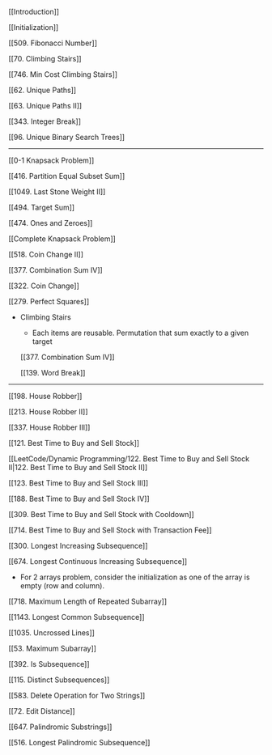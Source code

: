 [[Introduction]]

[[Initialization]]

  

[[509. Fibonacci Number]]

[[70. Climbing Stairs]]

[[746. Min Cost Climbing Stairs]]

  

[[62. Unique Paths]]

[[63. Unique Paths II]]

  

[[343. Integer Break]]

  

[[96. Unique Binary Search Trees]]

  

---

[[0-1 Knapsack Problem]]

[[416. Partition Equal Subset Sum]]

[[1049. Last Stone Weight II]]

  

[[494. Target Sum]]

[[474. Ones and Zeroes]]

  

[[Complete Knapsack Problem]]

[[518. Coin Change II]]

[[377. Combination Sum IV]]



[[322. Coin Change]]

[[279. Perfect Squares]]

  

- Climbing Stairs
    
    - Each items are reusable. Permutation that sum exactly to a given target
    
    [[377. Combination Sum IV]]
    
    [[139. Word Break]]
    

---

  

[[198. House Robber]]

[[213. House Robber II]]

[[337. House Robber III]]

  

[[121. Best Time to Buy and Sell Stock]]

[[LeetCode/Dynamic Programming/122. Best Time to Buy and Sell Stock II|122. Best Time to Buy and Sell Stock II]]

[[123. Best Time to Buy and Sell Stock III]]

[[188. Best Time to Buy and Sell Stock IV]]

[[309. Best Time to Buy and Sell Stock with Cooldown]]

[[714. Best Time to Buy and Sell Stock with Transaction Fee]]

  

[[300. Longest Increasing Subsequence]]

[[674. Longest Continuous Increasing Subsequence]]

  

- For 2 arrays problem, consider the initialization as one of the array is empty (row and column).

[[718. Maximum Length of Repeated Subarray]]

[[1143. Longest Common Subsequence]]

[[1035. Uncrossed Lines]]

[[53. Maximum Subarray]]

[[392. Is Subsequence]]

[[115. Distinct Subsequences]]

[[583. Delete Operation for Two Strings]]

[[72. Edit Distance]]

  

[[647. Palindromic Substrings]]

[[516. Longest Palindromic Subsequence]]